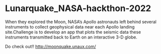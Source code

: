 # Lunarquake_NASA-hackthon-2022
When they explored the Moon, NASA’s Apollo astronauts left behind several instruments to collect geophysical data near each Apollo landing site.Challenge is to develop an app that plots the seismic data these instruments transmitted back to Earth on an interactive 3-D globe.


Do check out!!
http://moonquake.unaux.com/
